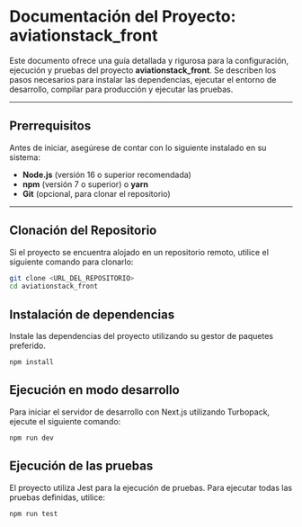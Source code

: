 # Documentación del Proyecto: aviationstack_front

Este documento ofrece una guía detallada y rigurosa para la configuración, ejecución y pruebas del proyecto **aviationstack_front**. Se describen los pasos necesarios para instalar las dependencias, ejecutar el entorno de desarrollo, compilar para producción y ejecutar las pruebas.

---

## Prerrequisitos

Antes de iniciar, asegúrese de contar con lo siguiente instalado en su sistema:

- **Node.js** (versión 16 o superior recomendada)
- **npm** (versión 7 o superior) o **yarn**
- **Git** (opcional, para clonar el repositorio)

---

## Clonación del Repositorio

Si el proyecto se encuentra alojado en un repositorio remoto, utilice el siguiente comando para clonarlo:

```bash
git clone <URL_DEL_REPOSITORIO>
cd aviationstack_front
```

## Instalación de dependencias

Instale las dependencias del proyecto utilizando su gestor de paquetes preferido.

```bash
npm install

```

## Ejecución en modo desarrollo

Para iniciar el servidor de desarrollo con Next.js utilizando Turbopack, ejecute el siguiente comando:

```bash
npm run dev

```

## Ejecución de las pruebas

El proyecto utiliza Jest para la ejecución de pruebas. Para ejecutar todas las pruebas definidas, utilice:

```bash
npm run test

```
